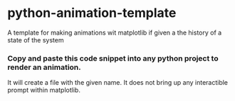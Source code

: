 # python-animation-template
A template for making animations wit matplotlib if given a the history of a state of the system

### Copy and paste this code snippet into any python project to render an animation.
It will create a file with the given name. It does not bring up any interactible prompt within matplotlib.
